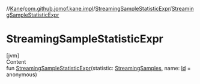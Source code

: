 //[Kane](../../index.md)/[com.github.jomof.kane.impl](../index.md)/[StreamingSampleStatisticExpr](index.md)/[StreamingSampleStatisticExpr](-streaming-sample-statistic-expr.md)



# StreamingSampleStatisticExpr  
[jvm]  
Content  
fun [StreamingSampleStatisticExpr](-streaming-sample-statistic-expr.md)(statistic: [StreamingSamples](../-streaming-samples/index.md), name: [Id](../index.md#%5Bcom.github.jomof.kane.impl%2FId%2F%2F%2FPointingToDeclaration%2F%5D%2FClasslikes%2F-2050809013) = anonymous)  




